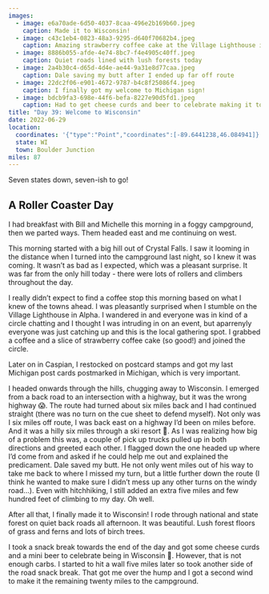 ```yaml
---
images:
  - image: e6a70ade-6d50-4037-8caa-496e2b169b60.jpeg
    caption: Made it to Wisconsin!
  - image: c43c1eb4-0823-48a3-9295-d640f70682b4.jpeg
    caption: Amazing strawberry coffee cake at the Village Lighthouse in Alpha
  - image: 8886b055-afde-4e74-8bc7-f4e4905c40ff.jpeg
    caption: Quiet roads lined with lush forests today
  - image: 2a4b30c4-d65d-4d4e-ae44-9a31e8d77caa.jpeg
    caption: Dale saving my butt after I ended up far off route
  - image: 22dc2f06-e901-4672-9787-b4c8f25086f4.jpeg
    caption: I finally got my welcome to Michigan sign!
  - image: bdcb9fa3-698e-44f6-befa-8227e90d5fd1.jpeg
    caption: Had to get cheese curds and beer to celebrate making it to Wisconsin
title: "Day 39: Welcome to Wisconsin"
date: 2022-06-29
location:
  coordinates: '{"type":"Point","coordinates":[-89.6441238,46.084941]}'
  state: WI
  town: Boulder Junction
miles: 87
---
```

Seven states down, seven-ish to go!

## A Roller Coaster Day

I had breakfast with Bill and Michelle this morning in a foggy campground, then we parted ways. Them headed east and me continuing on west. 

This morning started with a big hill out of Crystal Falls. I saw it looming in the distance when I turned into the campground last night, so I knew it was coming. It wasn’t as bad as I expected, which was a pleasant surprise. It was far from the only hill today - there were lots of rollers and climbers throughout the day. 

I really didn’t expect to find a coffee stop this morning based on what I knew of the towns ahead. I was pleasantly surprised when I stumble on the Village Lighthouse in Alpha. I wandered in and everyone was in kind of a circle chatting and I thought I was intruding in on an event, but aparrenyly everyone was just catching up and this is the local gathering spot. I grabbed a coffee and a slice of strawberry coffee cake (so good!) and joined the circle. 

Later on in Caspian, I restocked on postcard stamps and got my last Michigan post cards postmarked in Michigan, which is very important. 

I headed onwards through the hills, chugging away to Wisconsin. I emerged from a back road to an intersection with a highway, but it was the wrong highway 😱. The route had turned about six miles back and I had continued straight (there was no turn on the cue sheet to defend myself). Not only was I six miles off route, I was back east on a highway I’d been on miles before. And it was a hilly six miles through a ski resort 🤦. As I was realizing how big of a problem this was, a couple of pick up trucks pulled up in both directions and greeted each other. I flagged down the one headed up where I’d come from and asked if he could help me out and explained the predicament. Dale saved my butt. He not only went miles out of his way to take me back to where I missed my turn, but a little further down the route (I think he wanted to make sure I didn’t mess up any other turns on the windy road…). Even with hitchhiking, I still added an extra five miles and few hundred feet of climbing to my day. Oh well. 

After all that, I finally made it to Wisconsin! I rode through national and state forest on quiet back roads all afternoon. It was beautiful. Lush forest floors of grass and ferns and lots of birch trees. 

I took a snack break towards the end of the day and got some cheese curds and a mini beer to celebrate being in Wisconsin 🎉. However, that is not enough carbs. I started to hit a wall five miles later so took another side of the road snack break. That got me over the hump and I got a second wind to make it the remaining twenty miles to the campground. 